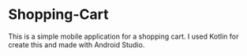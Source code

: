 # Shopping-Cart
This is a simple mobile application for a shopping cart. I used Kotlin for create this and made with Android Studio.
